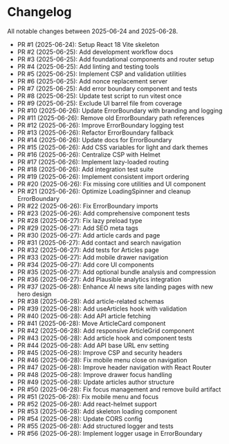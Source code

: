 # Changelog

All notable changes between 2025-06-24 and 2025-06-28.

- PR #1 (2025-06-24): Setup React 18 Vite skeleton
- PR #2 (2025-06-25): Add development workflow docs
- PR #3 (2025-06-25): Add foundational components and router setup
- PR #4 (2025-06-25): Add linting and testing tools
- PR #5 (2025-06-25): Implement CSP and validation utilities
- PR #6 (2025-06-25): Add nonce replacement server
- PR #7 (2025-06-25): Add error boundary component and tests
- PR #8 (2025-06-25): Update test script to run vitest once
- PR #9 (2025-06-25): Exclude UI barrel file from coverage
- PR #10 (2025-06-26): Update ErrorBoundary with branding and logging
- PR #11 (2025-06-26): Remove old ErrorBoundary path references
- PR #12 (2025-06-26): Improve ErrorBoundary logging test
- PR #13 (2025-06-26): Refactor ErrorBoundary fallback
- PR #14 (2025-06-26): Update docs for ErrorBoundary
- PR #15 (2025-06-26): Add CSS variables for light and dark themes
- PR #16 (2025-06-26): Centralize CSP with Helmet
- PR #17 (2025-06-26): Implement lazy-loaded routing
- PR #18 (2025-06-26): Add integration test suite
- PR #19 (2025-06-26): Implement consistent import ordering
- PR #20 (2025-06-26): Fix missing core utilities and UI component
- PR #21 (2025-06-26): Optimize LoadingSpinner and cleanup ErrorBoundary
- PR #22 (2025-06-26): Fix ErrorBoundary imports
- PR #23 (2025-06-26): Add comprehensive component tests
- PR #28 (2025-06-27): Fix lazy preload type
- PR #29 (2025-06-27): Add SEO meta tags
- PR #30 (2025-06-27): Add article cards and page
- PR #31 (2025-06-27): Add contact and search navigation
- PR #32 (2025-06-27): Add tests for Articles page
- PR #33 (2025-06-27): Add mobile drawer navigation
- PR #34 (2025-06-27): Add core UI components
- PR #35 (2025-06-27): Add optional bundle analysis and compression
- PR #36 (2025-06-27): Add Plausible analytics integration
- PR #37 (2025-06-28): Enhance AI news site landing pages with new hero design
- PR #38 (2025-06-28): Add article-related schemas
- PR #39 (2025-06-28): Add useArticles hook with validation
- PR #40 (2025-06-28): Add API article fetching
- PR #41 (2025-06-28): Move ArticleCard component
- PR #42 (2025-06-28): Add responsive ArticleGrid component
- PR #43 (2025-06-28): Add article hook and component tests
- PR #44 (2025-06-28): Add API base URL env setting
- PR #45 (2025-06-28): Improve CSP and security headers
- PR #46 (2025-06-28): Fix mobile menu close on navigation
- PR #47 (2025-06-28): Improve header navigation with React Router
- PR #48 (2025-06-28): Improve drawer focus handling
- PR #49 (2025-06-28): Update articles author structure
- PR #50 (2025-06-28): Fix focus management and remove build artifact
- PR #51 (2025-06-28): Fix mobile menu and focus
- PR #52 (2025-06-28): Add react-helmet support
- PR #53 (2025-06-28): Add skeleton loading component
- PR #54 (2025-06-28): Update CORS config
- PR #55 (2025-06-28): Add structured logger and tests
- PR #56 (2025-06-28): Implement logger usage in ErrorBoundary
